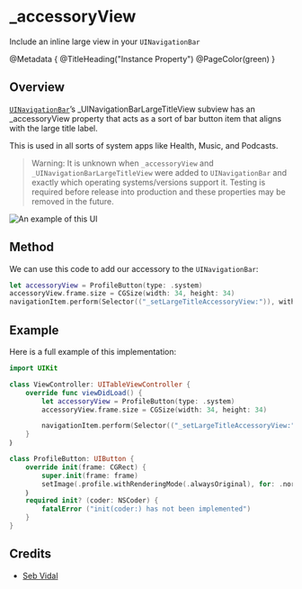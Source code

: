 # \_accessoryView 
Include an inline large view in your `UINavigationBar`

@Metadata {
    @TitleHeading("Instance Property")
    @PageColor(green)
}

## Overview

[`UINavigationBar`](<doc:UINavigationBar>)’s \_UINavigationBarLargeTitleView subview has an \_accessoryView property that acts as a sort of bar button item that aligns with the large title label.

This is used in all sorts of system apps like Health, Music, and Podcasts.

> Warning: It is unknown when `_accessoryView` and `_UINavigationBarLargeTitleView` were added to `UINavigationBar` and exactly which operating systems/versions support it. Testing is required before release into production and these properties may be removed in the future.

![An example of this UI](_accessoryView-Video)

## Method

We can use this code to add our accessory to the `UINavigationBar`:
```swift
let accessoryView = ProfileButton(type: .system)
accessoryView.frame.size = CGSize(width: 34, height: 34)
navigationItem.perform(Selector(("_setLargeTitleAccessoryView:")), with: accessoryView)
```

## Example

Here is a full example of this implementation:
```swift
import UIKit

class ViewController: UITableViewController {
    override func viewDidLoad() {
        let accessoryView = ProfileButton(type: .system)
        accessoryView.frame.size = CGSize(width: 34, height: 34)

        navigationItem.perform(Selector(("_setLargeTitleAccessoryView:")), with: accessoryView)
    }
｝

class ProfileButton: UIButton {
    override init(frame: CGRect) {
        super.init(frame: frame)
        setImage(.profile.withRenderingMode(.alwaysOriginal), for: .normal)
    ｝
    required init? (coder: NSCoder) {
        fatalError ("init(coder:) has not been implemented")
    }
}
```

## Credits

 - [Seb Vidal](https://x.com/SebJVidal)
